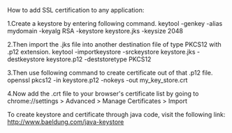 How to add SSL certification to any application:

1.Create a keystore by entering following command.
keytool -genkey -alias mydomain -keyalg RSA -keystore keystore.jks -keysize 2048

2.Then import the .jks file into another destination file of type PKCS12 with .p12 extension.
keytool -importkeystore -srckeystore keystore.jks -destkeystore keystore.p12 -deststoretype PKCS12

3.Then use following command to create certificate out of that .p12 file.
openssl pkcs12 -in keystore.p12 -nokeys -out my_key_store.crt

4.Now add the .crt file to your browser's certificate list by going to 
chrome://settings > Advanced > Manage Certificates > Import

To create keystore and certificate through java code, visit the following link:
http://www.baeldung.com/java-keystore
